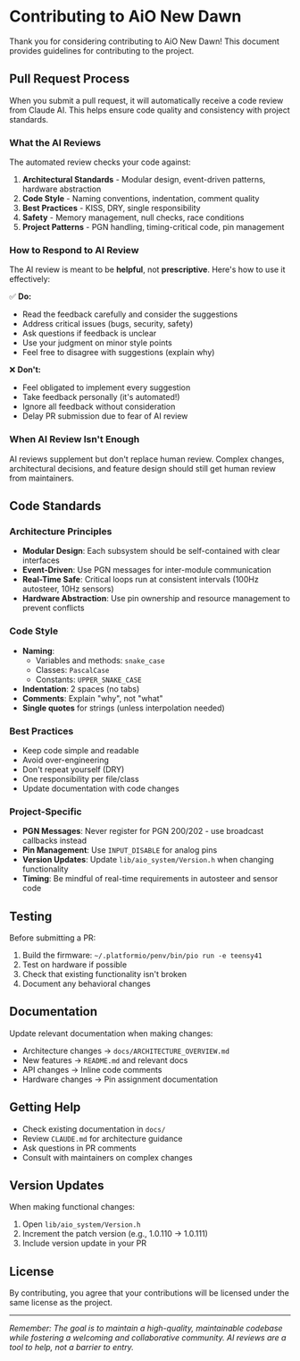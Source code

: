 # Contributing to AiO New Dawn

Thank you for considering contributing to AiO New Dawn! This document provides guidelines for contributing to the project.

## Pull Request Process

When you submit a pull request, it will automatically receive a code review from Claude AI. This helps ensure code quality and consistency with project standards.

### What the AI Reviews

The automated review checks your code against:

1. **Architectural Standards** - Modular design, event-driven patterns, hardware abstraction
2. **Code Style** - Naming conventions, indentation, comment quality
3. **Best Practices** - KISS, DRY, single responsibility
4. **Safety** - Memory management, null checks, race conditions
5. **Project Patterns** - PGN handling, timing-critical code, pin management

### How to Respond to AI Review

The AI review is meant to be **helpful**, not **prescriptive**. Here's how to use it effectively:

✅ **Do:**
- Read the feedback carefully and consider the suggestions
- Address critical issues (bugs, security, safety)
- Ask questions if feedback is unclear
- Use your judgment on minor style points
- Feel free to disagree with suggestions (explain why)

❌ **Don't:**
- Feel obligated to implement every suggestion
- Take feedback personally (it's automated!)
- Ignore all feedback without consideration
- Delay PR submission due to fear of AI review

### When AI Review Isn't Enough

AI reviews supplement but don't replace human review. Complex changes, architectural decisions, and feature design should still get human review from maintainers.

## Code Standards

### Architecture Principles

- **Modular Design**: Each subsystem should be self-contained with clear interfaces
- **Event-Driven**: Use PGN messages for inter-module communication
- **Real-Time Safe**: Critical loops run at consistent intervals (100Hz autosteer, 10Hz sensors)
- **Hardware Abstraction**: Use pin ownership and resource management to prevent conflicts

### Code Style

- **Naming**:
  - Variables and methods: `snake_case`
  - Classes: `PascalCase`
  - Constants: `UPPER_SNAKE_CASE`
- **Indentation**: 2 spaces (no tabs)
- **Comments**: Explain "why", not "what"
- **Single quotes** for strings (unless interpolation needed)

### Best Practices

- Keep code simple and readable
- Avoid over-engineering
- Don't repeat yourself (DRY)
- One responsibility per file/class
- Update documentation with code changes

### Project-Specific

- **PGN Messages**: Never register for PGN 200/202 - use broadcast callbacks instead
- **Pin Management**: Use `INPUT_DISABLE` for analog pins
- **Version Updates**: Update `lib/aio_system/Version.h` when changing functionality
- **Timing**: Be mindful of real-time requirements in autosteer and sensor code

## Testing

Before submitting a PR:

1. Build the firmware: `~/.platformio/penv/bin/pio run -e teensy41`
2. Test on hardware if possible
3. Check that existing functionality isn't broken
4. Document any behavioral changes

## Documentation

Update relevant documentation when making changes:

- Architecture changes → `docs/ARCHITECTURE_OVERVIEW.md`
- New features → `README.md` and relevant docs
- API changes → Inline code comments
- Hardware changes → Pin assignment documentation

## Getting Help

- Check existing documentation in `docs/`
- Review `CLAUDE.md` for architecture guidance
- Ask questions in PR comments
- Consult with maintainers on complex changes

## Version Updates

When making functional changes:

1. Open `lib/aio_system/Version.h`
2. Increment the patch version (e.g., 1.0.110 → 1.0.111)
3. Include version update in your PR

## License

By contributing, you agree that your contributions will be licensed under the same license as the project.

---

*Remember: The goal is to maintain a high-quality, maintainable codebase while fostering a welcoming and collaborative community. AI reviews are a tool to help, not a barrier to entry.*
